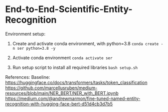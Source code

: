 # End-to-End-Scientific-Entity-Recognition
Environment setup:
1. Create and activate conda environment, with python=3.8
   `conda create -n ser python=3.8 -y`
   
2. Activate conda environment
   `conda activate ser`
   
3. Run setup script to install all required libraries
   `bash setup.sh`

References: 
Baseline: 
https://huggingface.co/docs/transformers/tasks/token_classification
https://github.com/marcellusruben/medium-resources/blob/main/NER_BERT/NER_with_BERT.ipynb
https://medium.com/@andrewmarmon/fine-tuned-named-entity-recognition-with-hugging-face-bert-d51d4cb3d7b5
